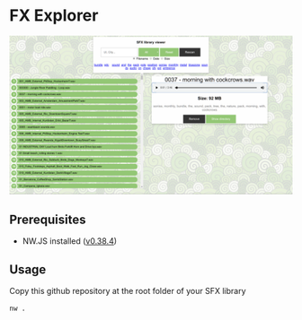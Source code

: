 # FX Explorer

![Preview](./screenshot.png)

## Prerequisites

- NW.JS installed ([v0.38.4](https://dl.nwjs.io/v0.38.4/))

## Usage

Copy this github repository at the root folder of your SFX library

```sh
nw .
```
